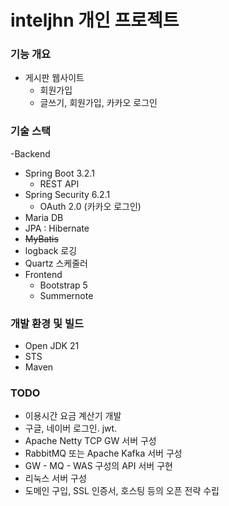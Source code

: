 # inteljhn 개인 프로젝트
### 기능 개요
- 게시판 웹사이트
  - 회원가입
  - 글쓰기, 회원가입, 카카오 로그인

### 기술 스택
-Backend
  - Spring Boot 3.2.1
    - REST API
  - Spring Security 6.2.1
    - OAuth 2.0 (카카오 로그인)
  - Maria DB
  - JPA : Hibernate
  - ~~MyBatis~~
  - logback 로깅
  - Quartz 스케줄러
- Frontend
  - Bootstrap 5
  - Summernote

### 개발 환경 및 빌드
- Open JDK 21
- STS
- Maven

### TODO
- 이용시간 요금 계산기 개발
- 구글, 네이버 로그인. jwt.
- Apache Netty TCP GW 서버 구성
- RabbitMQ 또는 Apache Kafka 서버 구성
- GW - MQ - WAS 구성의 API 서버 구현
- 리눅스 서버 구성
- 도메인 구입, SSL 인증서, 호스팅 등의 오픈 전략 수립
